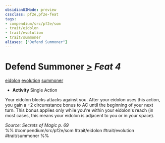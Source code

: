 ```yaml
---
obsidianUIMode: preview
cssclass: pf2e,pf2e-feat
tags:
- compendium/src/pf2e/som
- trait/eidolon
- trait/evolution
- trait/summoner
aliases: ["Defend Summoner"]
---
```

# Defend Summoner  [>](rules/core-rulebook/chapter-9-playing-the-game.md#Actions "Single Action") *Feat 4*  
[eidolon](rules/traits/eidolon-som.md)  [evolution](rules/traits/evolution-som.md)  [summoner](rules/traits/summoner-som.md)  

- **Activity** Single Action

Your eidolon blocks attacks against you. After your eidolon uses this action, you gain a +2 circumstance bonus to AC until the beginning of your next turn. This bonus applies only while you're within your eidolon's reach (in most cases, this means your eidolon is adjacent to you or in your space).

*Source: Secrets of Magic p. 69*  
%% #compendium/src/pf2e/som #trait/eidolon #trait/evolution #trait/summoner %%